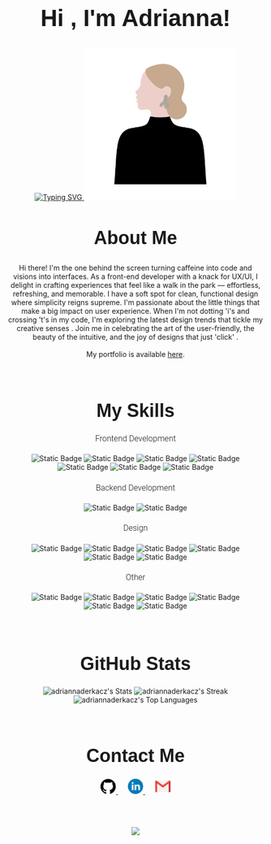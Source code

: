 <link rel="preconnect" href="https://fonts.googleapis.com">
<link rel="preconnect" href="https://fonts.gstatic.com" crossorigin>
<link href="https://fonts.googleapis.com/css2?family=Lobster&display=swap" rel="stylesheet">
<link href="https://fonts.googleapis.com/css2?family=Lobster&family=Roboto:ital,wght@0,100;0,300;0,400;0,500;0,700;0,900;1,100;1,300;1,400;1,500;1,700;1,900&display=swap" rel="stylesheet">
<link rel="stylesheet" href="https://kit.fontawesome.com/9f6b8e2cd5.css" crossorigin="anonymous">

<h1 align="center" style="font-family: 'Lobster', sans-serif; font-size: 46px;"><b>Hi , I'm Adrianna!</b></h1>

<div align="center">
  <a href="https://git.io/typing-svg">
    <img src="https://readme-typing-svg.herokuapp.com?font=Roboto&weight=100&size=40&duration=3000&pause=200&color=767676&center=true&vCenter=true&random=false&width=435&lines=A+Front-end+Developer;A+UX%2FUI+Designer;A+Creator" alt="Typing SVG" />
  </a>
  <img src="./images/profilePic.svg" alt="Profile Picture" style="width: auto; height: 300px;">
</div>


<!--About Me Section-->
<h2 align="center" style="font-family: 'Lobster', sans-serif; font-size: 36px;">About Me</h2>
<p align="center" font-family: 'Roboto', sans-serif;">Hi there! <i class="fa-light fa-hand-wave" style="color: #767676;"></i> I'm the one behind the screen turning caffeine <i class="fa-regular fa-cup-togo" style="color: #767676;"></i> into code <i class="fa-regular fa-code" style="color: #767676;"></i> and visions into interfaces. As a front-end developer with a knack for UX/UI, I delight in crafting experiences that feel like a walk in the park <i class="fa-light fa-bench-tree" style="color: #767676;"></i> — effortless, refreshing, and memorable. I have a soft spot for clean, functional design where simplicity reigns supreme. I'm passionate about the little things that make a big impact on user experience. When I'm not dotting 'i's and crossing 't's in my code, I'm exploring the latest design trends that tickle my creative senses <i class="fa-light fa-paintbrush-pencil" style="color: #767676;"></i>. Join me in celebrating the art of the user-friendly, the beauty of the intuitive, and the joy of designs that just 'click' <i class="fa-regular fa-stars" style="color: #767676;"></i>.
<br><br>
<i class="fa-light fa-browser" style="color: #767676;"></i> My portfolio is available <a href="https://adriannaderkacz.com/">here</a>.</p>
<br>

<!--Skills Section-->
<h1 align="center" style="font-family: 'Lobster', sans-serif; font-size: 36px;">My Skills</h1>

<div align="center">
  <div>
    <h4 style="font-family: 'Roboto', sans-serif; font-size: 16px; font-weight: 300;">Frontend Development</h4>
    <img alt="Static Badge" src="https://img.shields.io/badge/HTML5-767676?style=for-the-badge&logo=html5"> <!--HTML-->
    <img alt="Static Badge" src="https://img.shields.io/badge/CSS3-767676?style=for-the-badge&logo=css3"> <!--CSS-->
    <img alt="Static Badge" src="https://img.shields.io/badge/JavaScript-767676?style=for-the-badge&logo=javascript"> <!--JS-->
    <img alt="Static Badge" src="https://img.shields.io/badge/Bootstrap-767676?style=for-the-badge&logo=bootstrap"> <!--Bootstrap-->
    <img alt="Static Badge" src="https://img.shields.io/badge/React.js-767676?style=for-the-badge&logo=react"> <!--React-->
    <img alt="Static Badge" src="https://img.shields.io/badge/Grid-767676?style=for-the-badge&logo=grid"> <!--Grid-->
    <img alt="Static Badge" src="https://img.shields.io/badge/Flexbox-767676?style=for-the-badge"> <!--Flexbox-->
  </div>
  <div>
    <h4 style="font-family: 'Roboto', sans-serif; font-size: 16px; font-weight: 300;">Backend Development</h4>
    <img alt="Static Badge" src="https://img.shields.io/badge/Node.js-767676?style=for-the-badge&logo=node.js"> <!--Node-->
    <img alt="Static Badge" src="https://img.shields.io/badge/APIs-767676?style=for-the-badge&logo=api"> <!--APIs-->
  </div>
  <div>
    <h4 style="font-family: 'Roboto', sans-serif; font-size: 16px; font-weight: 300;">Design</h4>
    <img alt="Static Badge" src="https://img.shields.io/badge/Figma-767676?style=for-the-badge&logo=figma&logoColor=black"> <!--Figma-->
    <img alt="Static Badge" src="https://img.shields.io/badge/UX%2FUI%20Design%20Principles-767676?style=for-the-badge"> <!--UX/UI-->
    <img alt="Static Badge" src="https://img.shields.io/badge/Wireframing-767676?style=for-the-badge"> <!--Wireframing-->
    <img alt="Static Badge" src="https://img.shields.io/badge/Prototyping-767676?style=for-the-badge"> <!--Prototyping-->
    <img alt="Static Badge" src="https://img.shields.io/badge/User%20Research-767676?style=for-the-badge"> <!--User research-->
    <img alt="Static Badge" src="https://img.shields.io/badge/Interaction%20Design-767676?style=for-the-badge"> <!--Interaction design-->
  </div>
  <div>
    <h4 style="font-family: 'Roboto', sans-serif; font-size: 16px; font-weight: 300;">Other</h4>
    <img alt="Static Badge" src="https://img.shields.io/badge/Git-767676?style=for-the-badge&logo=git"> <!--Git-->
    <img alt="Static Badge" src="https://img.shields.io/badge/GitHub-767676?style=for-the-badge&logo=github"> <!--GitHub-->
    <img alt="Static Badge" src="https://img.shields.io/badge/GitLab-767676?style=for-the-badge&logo=gitlab"> <!--GitLab-->
    <img alt="Static Badge" src="https://img.shields.io/badge/Markdown-767676?style=for-the-badge&logo=markdown"> <!--Markdown-->
    <img alt="Static Badge" src="https://img.shields.io/badge/Terminal-767676?style=for-the-badge&logo=windowsterminal"> <!--Terminal-->
    <img alt="Static Badge" src="https://img.shields.io/badge/Visual%20Studio%20Code-767676?style=for-the-badge&logo=visualstudiocode"> <!--VSC-->
  </div>
</div>
<br><br>
<!--GitHub Stats-->
<h1 align="center" style="font-family: 'Lobster', sans-serif; font-size: 36px;">GitHub Stats</h1>

<div align="center">

  ![adriannaderkacz's Stats](https://github-readme-stats.vercel.app/api?username=adriannaderkacz&theme=radical&show_icons=true&hide_border=true&count_private=true)
  ![adriannaderkacz's Streak](https://github-readme-streak-stats.herokuapp.com/?user=adriannaderkacz&theme=radical&hide_border=true)
  ![adriannaderkacz's Top Languages](https://github-readme-stats.vercel.app/api/top-langs/?username=adriannaderkacz&theme=radical&show_icons=true&hide_border=true&layout=compact)
</div>


<br>

<!---Contact Me-->
<h1 align="center" style="font-family: 'Lobster', sans-serif; font-size: 36px;">Contact Me</h1>

<div align="center">
  <a href="https://github.com/adriannaderkacz" target="_blank">
    <img src="./images/github.png" alt="Github Icon" width="30" height="30">
  </a>
  &nbsp;&nbsp;&nbsp;&nbsp;
  <a href="https://www.linkedin.com/in/adrianna-derkacz/" target="_blank">
    <img src="./images/linkedin.png" alt="LinkedIn Icon" width="30" height="30">
  </a>
  &nbsp;&nbsp;&nbsp;&nbsp;
  <a href="mailto:a.derkacz@gmail.com">
    <img src="./images/email.png" alt="Email Icon" width="30" height="30">
  </a>
</div>

<br><br>

<!--Profile views-->
<div align="center">
  <img src="https://komarev.com/ghpvc/?username=adriannaderkacz&color=767676">
</div>


